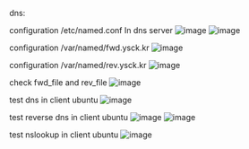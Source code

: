 
dns:

configuration /etc/named.conf In dns server
![image](https://github.com/user-attachments/assets/9009997a-3898-48ed-ac84-d7ae0676a331)
![image](https://github.com/user-attachments/assets/70a9db9f-429f-4899-9fc6-6f18000d9f6d)

configuration /var/named/fwd.ysck.kr
![image](https://github.com/user-attachments/assets/d70f5264-c8fc-4a53-a88a-ad0ab0f90257)

configuration /var/named/rev.ysck.kr
![image](https://github.com/user-attachments/assets/6a492ca0-32d8-4e20-b854-44b7721961f7)

check fwd_file and rev_file
![image](https://github.com/user-attachments/assets/77baa8c1-fdf9-48dd-9690-d998ae17c3e6)

test dns in client ubuntu
![image](https://github.com/user-attachments/assets/27aeacf4-28af-4c39-a3ee-d9f3a55a22e4)

test reverse dns in client ubuntu
![image](https://github.com/user-attachments/assets/76d5a578-e0fd-4c77-83af-1c43e04dd2a9)
![image](https://github.com/user-attachments/assets/2b04f4ba-f920-4530-a165-139e423d369c)

test nslookup in client ubuntu
![image](https://github.com/user-attachments/assets/0049cd06-4b98-4b5d-ba5a-fadb038d9def)
